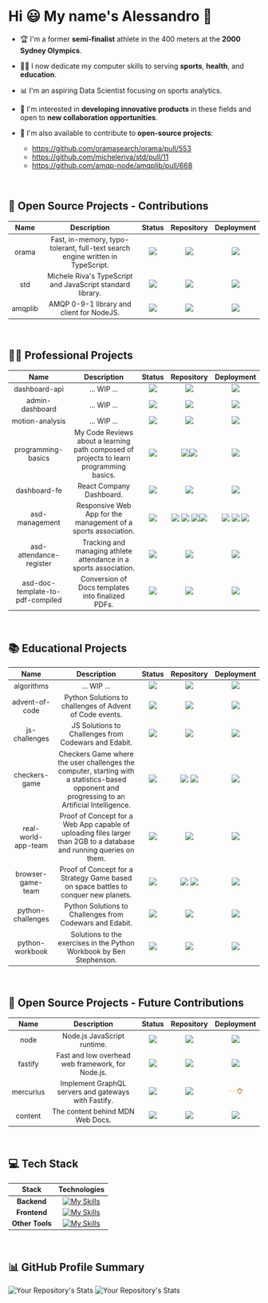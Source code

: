 # Hi 😃 My name's Alessandro 👋

- 🏆 I'm a former **semi-finalist** athlete in the 400 meters at the **2000 Sydney Olympics**.
- 👨‍💻 I now dedicate my computer skills to serving **sports**, **health**, and **education**.
- 📊 I'm an aspiring Data Scientist focusing on sports analytics.
- 🚀 I'm interested in **developing innovative products** in these fields and open to **new collaboration opportunities**.

- 🤝 I'm also available to contribute to **open-source projects**:
  - https://github.com/oramasearch/orama/pull/553
  - https://github.com/micheleriva/std/pull/11
  - https://github.com/amqp-node/amqplib/pull/668

<br/>

## 🤝 Open Source Projects - Contributions

| Name | Description | Status | Repository | Deployment |
| :---: | :---: | :---: | :---: | :---: |
| orama | Fast, in-memory, typo-tolerant, full-text search engine written in TypeScript. | [<img src="https://banner2.cleanpng.com/20180330/jbw/kisspng-computer-icons-check-mark-adobe-acrobat-green-tick-5abe6d6767bce1.2606202315224292874249.jpg" width="40">](https://github.com/askorama/orama/pull/553) | [<img src="https://github.githubassets.com/images/modules/logos_page/GitHub-Mark.png" width="30">](https://github.com/aleattene/orama) | [<img src="https://github.com/aleattene/orama/blob/main/packages/docs/public/favicon-32x32.png" width="30">](https://oramasearch.com/?utm_source=github)|
| std | Michele Riva's TypeScript and JavaScript standard library. | [<img src="https://banner2.cleanpng.com/20180330/jbw/kisspng-computer-icons-check-mark-adobe-acrobat-green-tick-5abe6d6767bce1.2606202315224292874249.jpg" width="40">](https://github.com/micheleriva/std/pull/11) | [<img src="https://github.githubassets.com/images/modules/logos_page/GitHub-Mark.png" width="30">](https://github.com/aleattene/std) | [<img src="https://avatars.githubusercontent.com/u/583231?v=4" width="32">](https://github.com/micheleriva/std)|
| amqplib | AMQP 0-9-1 library and client for NodeJS. | [<img src="https://banner2.cleanpng.com/20180330/jbw/kisspng-computer-icons-check-mark-adobe-acrobat-green-tick-5abe6d6767bce1.2606202315224292874249.jpg" width="40">](https://github.com/amqp-node/amqplib/pull/668) | [<img src="https://github.githubassets.com/images/modules/logos_page/GitHub-Mark.png" width="30">](https://github.com/aleattene/amqplib) | [<img src="https://avatars.githubusercontent.com/u/583231?v=4" width="32">](https://github.com/amqp-node/amqplib/pull/668/commits/661839799a6bc5c12cd65e0afde3b0ba2df04279) |

<br/>

## 👨‍💻 Professional Projects

| Name | Description | Status | Repository | Deployment |
| :---: | :---: | :---: | :---: | :---: |
| dashboard-api | ... WIP ... | [<img src="https://us.123rf.com/450wm/kebox/kebox2204/kebox220400339/185718606-pulsante-rosso-rotondo-con-icona-segno-di-spunta-bianco-accettato.jpg" width="30">](#) | [<img src="https://us.123rf.com/450wm/outchill/outchill2112/outchill211203108/179702149-confidential-text-on-red-vintage-grungy-round-rubber-stamp.jpg?ver=6" width="30">](#) | [<img src="https://us.123rf.com/450wm/outchill/outchill2112/outchill211203108/179702149-confidential-text-on-red-vintage-grungy-round-rubber-stamp.jpg?ver=6" width="30">](#)|
| admin-dashboard | ... WIP ... | [<img src="https://us.123rf.com/450wm/kebox/kebox2204/kebox220400339/185718606-pulsante-rosso-rotondo-con-icona-segno-di-spunta-bianco-accettato.jpg" width="30">](#) | [<img src="https://us.123rf.com/450wm/outchill/outchill2112/outchill211203108/179702149-confidential-text-on-red-vintage-grungy-round-rubber-stamp.jpg?ver=6" width="30">](#) | [<img src="https://us.123rf.com/450wm/outchill/outchill2112/outchill211203108/179702149-confidential-text-on-red-vintage-grungy-round-rubber-stamp.jpg?ver=6" width="30">](#)|
| motion-analysis | ... WIP ... | [<img src="https://us.123rf.com/450wm/kebox/kebox2204/kebox220400339/185718606-pulsante-rosso-rotondo-con-icona-segno-di-spunta-bianco-accettato.jpg" width="30">](#) | [<img src="https://github.githubassets.com/images/modules/logos_page/GitHub-Mark.png" width="30">](https://github.com/aleattene/motion_analysis) | [<img src="https://us.123rf.com/450wm/outchill/outchill2112/outchill211203108/179702149-confidential-text-on-red-vintage-grungy-round-rubber-stamp.jpg?ver=6" width="30">](#)|
| programming-basics | My Code Reviews about a learning path composed of projects to learn programming basics. | [<img src="https://banner2.cleanpng.com/20180330/jbw/kisspng-computer-icons-check-mark-adobe-acrobat-green-tick-5abe6d6767bce1.2606202315224292874249.jpg" width="40">](#)| [<img src="https://static.vecteezy.com/system/resources/previews/016/383/479/original/code-review-icon-design-free-vector.jpg" width="28">](https://github.com/tomorrowdevs-projects/programming-basics/pulls?q=is%3Apr+is%3Aopen+reviewed-by%3A%40me)[<img src="https://github.githubassets.com/images/modules/logos_page/GitHub-Mark.png" width="30">](https://github.com/aleattene/programming-basics) |[<img src="https://yt3.googleusercontent.com/ytc/AGIKgqNlCL5G81kUxU7dtFMBizzIaLlci-8Nfh3pGQzHzw=s900-c-k-c0x00ffffff-no-rj" width="30">](https://www.tomorrowdevs.com/per-chi-parte-da-zero/)|
| dashboard-fe | React Company Dashboard. | [<img src="https://banner2.cleanpng.com/20180330/jbw/kisspng-computer-icons-check-mark-adobe-acrobat-green-tick-5abe6d6767bce1.2606202315224292874249.jpg" width="40">](#)| [<img src="https://us.123rf.com/450wm/outchill/outchill2112/outchill211203108/179702149-confidential-text-on-red-vintage-grungy-round-rubber-stamp.jpg?ver=6" width="30">](#) | [<img src="https://skillicons.dev/icons?i=netlify" width="30">](https://asd-dashboard.netlify.app/)|
| asd-management | Responsive Web App for the management of a sports association. | [<img src="https://us.123rf.com/450wm/kebox/kebox2204/kebox220400339/185718606-pulsante-rosso-rotondo-con-icona-segno-di-spunta-bianco-accettato.jpg" width="30">](#) | [<img src="https://github.githubassets.com/images/modules/logos_page/GitHub-Mark.png" width="30">](https://github.com/aleattene/asd-management-webapp-responsive-backend-fastify) [<img src="https://github.githubassets.com/images/modules/logos_page/GitHub-Mark.png" width="30">](https://github.com/aleattene/asd-management-webapp-responsive-backend-nestjs) [<img src="https://github.githubassets.com/images/modules/logos_page/GitHub-Mark.png" width="30">](https://github.com/aleattene/asd-management-symfony)[<img src="https://github.githubassets.com/images/modules/logos_page/GitHub-Mark.png" width="30">](https://github.com/aleattene/asd-management-webapp-responsive-frontend-react) | [<img src="https://static.wikia.nocookie.net/logopedia/images/a/a7/Vercel_favicon.svg" width="30">](https://asd-management-fastify.vercel.app/) [<img src="https://static.wikia.nocookie.net/logopedia/images/a/a7/Vercel_favicon.svg" width="30">](https://asd-management-nestjs.vercel.app/) [<img src="https://skillicons.dev/icons?i=netlify" width="30">](https://asd-management.netlify.app/) | 
| asd-attendance-register | Tracking and managing athlete attendance in a sports association. | [<img src="https://us.123rf.com/450wm/kebox/kebox2204/kebox220400339/185718606-pulsante-rosso-rotondo-con-icona-segno-di-spunta-bianco-accettato.jpg" width="30">](#) | [<img src="https://us.123rf.com/450wm/outchill/outchill2112/outchill211203108/179702149-confidential-text-on-red-vintage-grungy-round-rubber-stamp.jpg?ver=6" width="30">](#) | [<img src="https://us.123rf.com/450wm/outchill/outchill2112/outchill211203108/179702149-confidential-text-on-red-vintage-grungy-round-rubber-stamp.jpg?ver=6" width="30">](#)|
| asd-doc-template-to-pdf-compiled | Conversion of Docs templates into finalized PDFs. | [<img src="https://us.123rf.com/450wm/kebox/kebox2204/kebox220400339/185718606-pulsante-rosso-rotondo-con-icona-segno-di-spunta-bianco-accettato.jpg" width="30">](#) | [<img src="https://us.123rf.com/450wm/outchill/outchill2112/outchill211203108/179702149-confidential-text-on-red-vintage-grungy-round-rubber-stamp.jpg?ver=6" width="30">](#) | [<img src="https://us.123rf.com/450wm/outchill/outchill2112/outchill211203108/179702149-confidential-text-on-red-vintage-grungy-round-rubber-stamp.jpg?ver=6" width="30">](#)|

<br />

## 📚 Educational Projects

| Name | Description | Status | Repository | Deployment |
| :---: | :---: | :---: | :---: | :---: |
| algorithms | ... WIP ... | [<img src="https://us.123rf.com/450wm/kebox/kebox2204/kebox220400339/185718606-pulsante-rosso-rotondo-con-icona-segno-di-spunta-bianco-accettato.jpg" width="30">](#) | [<img src="https://github.githubassets.com/images/modules/logos_page/GitHub-Mark.png" width="30">](https://github.com/aleattene/algorithms) | [<img src="https://us.123rf.com/450wm/outchill/outchill2112/outchill211203108/179702149-confidential-text-on-red-vintage-grungy-round-rubber-stamp.jpg?ver=6" width="30">](#)|
| advent-of-code| Python Solutions to challenges of Advent of Code events. | [<img src="https://banner2.cleanpng.com/20180330/jbw/kisspng-computer-icons-check-mark-adobe-acrobat-green-tick-5abe6d6767bce1.2606202315224292874249.jpg" width="40">](#)| [<img src="https://github.githubassets.com/images/modules/logos_page/GitHub-Mark.png" width="30">](https://github.com/aleattene/advent-of-code)| [<img src="https://encrypted-tbn0.gstatic.com/images?q=tbn:ANd9GcS076zgtWLC230qDOmDYSoGdVLAkju7_C5ttA&usqp=CAU" width="30">](https://adventofcode.com/)|
| js-challenges | JS Solutions to Challenges from Codewars and Edabit.| [<img src="https://banner2.cleanpng.com/20180330/jbw/kisspng-computer-icons-check-mark-adobe-acrobat-green-tick-5abe6d6767bce1.2606202315224292874249.jpg" width="40">](#)| [<img src="https://github.githubassets.com/images/modules/logos_page/GitHub-Mark.png" width="30">](https://github.com/aleattene/js-challenges)| [<img src="https://docs.codewars.com/logo.svg" width="30">](https://www.codewars.com/)|
| checkers-game | Checkers Game where the user challenges the computer, starting with a statistics-based opponent and progressing to an Artificial Intelligence. | [<img src="https://us.123rf.com/450wm/kebox/kebox2204/kebox220400339/185718606-pulsante-rosso-rotondo-con-icona-segno-di-spunta-bianco-accettato.jpg" width="30">](#) | [<img src="https://github.githubassets.com/images/modules/logos_page/GitHub-Mark.png" width="30">](https://github.com/aleattene/checkers-game-be) [<img src="https://github.githubassets.com/images/modules/logos_page/GitHub-Mark.png" width="30">](https://github.com/aleattene/checkers-game-fe)| [<img src="https://skillicons.dev/icons?i=netlify" width="30">](https://checkersgamefe.netlify.app/)|
| real-world-app-team | Proof of Concept for a Web App capable of uploading files larger than 2GB to a database and running queries on them. | [<img src="https://banner2.cleanpng.com/20180330/jbw/kisspng-computer-icons-check-mark-adobe-acrobat-green-tick-5abe6d6767bce1.2606202315224292874249.jpg" width="40">](#)| [<img src="https://github.githubassets.com/images/modules/logos_page/GitHub-Mark.png" width="30">](https://github.com/aleattene/team2-real-world-app)| [<img src="https://avatars.githubusercontent.com/u/583231?v=4" width="32">](https://github.com/tomorrowdevs-projects/team2-real-world-app)|
| browser-game-team | Proof of Concept for a Strategy Game based on space battles to conquer new planets. | [<img src="https://banner2.cleanpng.com/20180330/jbw/kisspng-computer-icons-check-mark-adobe-acrobat-green-tick-5abe6d6767bce1.2606202315224292874249.jpg" width="40">](#)| [<img src="https://github.githubassets.com/images/modules/logos_page/GitHub-Mark.png" width="30">](https://github.com/browser-game-team2/browser-game-fe) [<img src="https://github.githubassets.com/images/modules/logos_page/GitHub-Mark.png" width="30">](https://github.com/browser-game-team2/browser-game-be)| [<img src="https://avatars.githubusercontent.com/u/583231?v=4" width="32">](https://github.com/browser-game-team2)|
| python-challenges | Python Solutions to Challenges from Codewars and Edabit.| [<img src="https://banner2.cleanpng.com/20180330/jbw/kisspng-computer-icons-check-mark-adobe-acrobat-green-tick-5abe6d6767bce1.2606202315224292874249.jpg" width="40">](#)| [<img src="https://github.githubassets.com/images/modules/logos_page/GitHub-Mark.png" width="30">](https://github.com/aleattene/python_challenges)| [<img src="https://docs.codewars.com/logo.svg" width="30">](https://www.codewars.com/)|
| python-workbook | Solutions to the exercises in the Python Workbook by Ben Stephenson. | [<img src="https://banner2.cleanpng.com/20180330/jbw/kisspng-computer-icons-check-mark-adobe-acrobat-green-tick-5abe6d6767bce1.2606202315224292874249.jpg" width="40">](#)| [<img src="https://github.githubassets.com/images/modules/logos_page/GitHub-Mark.png" width="30">](https://github.com/aleattene/python-workbook)| [<img src="https://encrypted-tbn0.gstatic.com/images?q=tbn:ANd9GcS8dBAH7hFbJ0psyquZdYQcKWEcD69d1ANl1LaR0KEWTfds2d6Q" width="30">](https://link.springer.com/book/10.1007/978-3-319-14240-1)|

<br/>

## 📆 Open Source Projects - Future Contributions
| Name | Description | Status | Repository | Deployment |
| :---: | :---: | :---: | :---: | :---: |
| node | Node.js JavaScript runtime. | [<img src="https://banner2.cleanpng.com/20180820/ly/kisspng-checklist-tax-preparation-in-the-united-states-cus-joy-wrenn-creative-living-life-creatively-5b7b8cf484dcb6.2461476015348236685442.jpg" width="50">](#) | [<img src="https://github.githubassets.com/images/modules/logos_page/GitHub-Mark.png" width="30">](https://github.com/aleattene/node) | [<img src="https://upload.wikimedia.org/wikipedia/commons/thumb/d/d9/Node.js_logo.svg/1200px-Node.js_logo.svg.png" width="30">](https://www.nodejs.org/)|
| fastify | Fast and low overhead web framework, for Node.js. | [<img src="https://banner2.cleanpng.com/20180820/ly/kisspng-checklist-tax-preparation-in-the-united-states-cus-joy-wrenn-creative-living-life-creatively-5b7b8cf484dcb6.2461476015348236685442.jpg" width="50">](#) | [<img src="https://github.githubassets.com/images/modules/logos_page/GitHub-Mark.png" width="30">](https://github.com/aleattene/fastify) | [<img src="https://avatars.githubusercontent.com/u/24939410?s=200&v=4" width="30">](https://www.fastify.io/)|
| mercurius | Implement GraphQL servers and gateways with Fastify. | [<img src="https://banner2.cleanpng.com/20180820/ly/kisspng-checklist-tax-preparation-in-the-united-states-cus-joy-wrenn-creative-living-life-creatively-5b7b8cf484dcb6.2461476015348236685442.jpg" width="50">](#) | [<img src="https://github.githubassets.com/images/modules/logos_page/GitHub-Mark.png" width="30">](https://github.com/aleattene/mercurius) | [<img src="https://raw.githubusercontent.com/mercurius-js/graphics/main/mercurius-horizontal.svg" width="30">](https://mercurius.dev/)|
| content | The content behind MDN Web Docs. | [<img src="https://banner2.cleanpng.com/20180820/ly/kisspng-checklist-tax-preparation-in-the-united-states-cus-joy-wrenn-creative-living-life-creatively-5b7b8cf484dcb6.2461476015348236685442.jpg" width="50">](#) | [<img src="https://github.githubassets.com/images/modules/logos_page/GitHub-Mark.png" width="30">](https://github.com/aleattene/content) | [<img src="https://discourse-prod-uploads-81679984178418.s3.dualstack.us-west-2.amazonaws.com/original/2X/e/e5c522d667c53fbfb0ada5f535969c16f9748c84.png" width="30">](https://developer.mozilla.org/en-US/) |

<br />

## 💻 Tech Stack

| Stack | Technologies |
| :---: | :---: |
| **Backend** | [![My Skills](https://skillicons.dev/icons?i=js,nodejs,express,jest,py,django,mysql,sqlite)](https://skillicons.dev) |
| **Frontend**| [![My Skills](https://skillicons.dev/icons?i=html,css,js,bootstrap,react,ts)](https://skillicons.dev) |
| **Other Tools** | [![My Skills](https://skillicons.dev/icons?i=git,githubactions,md,postman,netlify,vercel,go,c,cpp,java)](https://skillicons.dev) |

<br/>

## 📊 GitHub Profile Summary
![Your Repository's Stats](https://github-readme-stats.vercel.app/api?username=aleattene&show_icons=true)
![Your Repository's Stats](https://github-readme-stats.vercel.app/api/top-langs/?username=aleattene&show_icons=true&layout=compact&langs_count=8)


<!--
**aleattene/aleattene** is a ✨ _special_ ✨ repository because its `README.md` (this file) appears on your GitHub profile.

Here are some ideas to get you started:

- 🔭 I’m currently working on ...
- 🌱 I’m currently learning ...
- 👯 I’m looking to collaborate on ...
- 🤔 I’m looking for help with ...
- 💬 Ask me about ...
- 📫 How to reach me: ...
- 😄 Pronouns: ...
- ⚡ Fun fact: ...
-->

